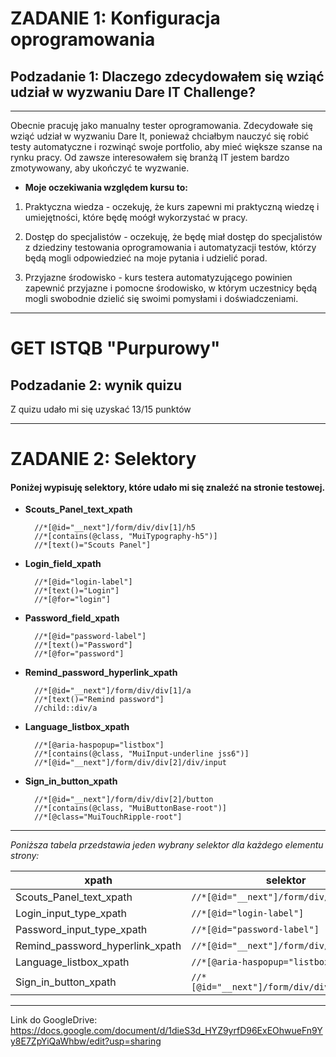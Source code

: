 # ZADANIE 1: Konfiguracja oprogramowania 
## Podzadanie 1: Dlaczego zdecydowałem się wziąć udział w wyzwaniu Dare IT Challenge?
***
Obecnie pracuję jako manualny tester oprogramowania. 
Zdecydowałe się wziąć udział w wyzwaniu Dare It, ponieważ chciałbym nauczyć się robić testy 
automatyczne i rozwinąć swoje portfolio, aby mieć większe szanse na rynku pracy. 
Od zawsze interesowałem się branżą IT jestem bardzo zmotywowany, aby ukończyć te wyzwanie.
* **Moje oczekiwania względem kursu to:** 
1. Praktyczna wiedza - oczekuję, że kurs zapewni mi praktyczną wiedzę i umiejętności, które będę moógł wykorzystać w pracy.

2. Dostęp do specjalistów - oczekuję, że będę miał dostęp do specjalistów z dziedziny testowania oprogramowania i automatyzacji testów, którzy będą mogli odpowiedzieć na moje pytania i udzielić porad.

3. Przyjazne środowisko - kurs testera automatyzującego powinien zapewnić przyjazne i pomocne środowisko, w którym uczestnicy będą mogli swobodnie dzielić się swoimi pomysłami i doświadczeniami.

***
# GET ISTQB "Purpurowy"
## Podzadanie 2: wynik quizu
Z quizu udało mi się uzyskać 13/15 punktów 

***
# ZADANIE 2: Selektory

#### Poniżej wypisuję selektory, które udało mi się znaleźć na stronie testowej. 

* **Scouts_Panel_text_xpath**

        //*[@id="__next"]/form/div/div[1]/h5
        //*[contains(@class, "MuiTypography-h5")]
        //*[text()="Scouts Panel"] 

* **Login_field_xpath**

        //*[@id="login-label"]
        //*[text()="Login"]
        //*[@for="login"] 

* **Password_field_xpath**

        //*[@id="password-label"]
        //*[text()="Password"]
        //*[@for="password"] 

* **Remind_password_hyperlink_xpath**

        //*[@id="__next"]/form/div/div[1]/a
        //*[text()="Remind password"]
        //child::div/a

* **Language_listbox_xpath**

        //*[@aria-haspopup="listbox"] 
        //*[contains(@class, "MuiInput-underline jss6")]
        //*[@id="__next"]/form/div/div[2]/div/input

* **Sign_in_button_xpath**

        //*[@id="__next"]/form/div/div[2]/button
        //*[contains(@class, "MuiButtonBase-root")]
        //*[@class="MuiTouchRipple-root"]
***
*Poniższa tabela przedstawia jeden wybrany selektor dla każdego elementu strony:*

| xpath                           | selektor                                    |
|---------------------------------|---------------------------------------------|
| Scouts_Panel_text_xpath         | `//*[@id="__next"]/form/div/div[1]/h5`      |
| Login_input_type_xpath          | `//*[@id="login-label"]`                    |        
| Password_input_type_xpath       | `//*[@id="password-label"]`                 |
| Remind_password_hyperlink_xpath | `//*[@id="__next"]/form/div/div[1]/a`       |
| Language_listbox_xpath          | `//*[@aria-haspopup="listbox"]`             |
| Sign_in_button_xpath            | `//*[@id="__next"]/form/div/div[2]/button`  |

***

Link do GoogleDrive: https://docs.google.com/document/d/1dieS3d_HYZ9yrfD96ExEOhwueFn9Yy8E7ZpYiQaWhbw/edit?usp=sharing
